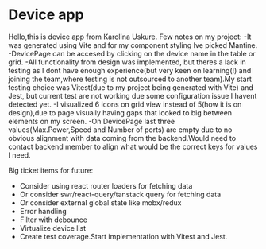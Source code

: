 # Device app

Hello,this is device app from Karolina Uskure.
Few notes on my project:
-It was generated using Vite and for my component styling Ive picked Mantine.
-DevicePage can be accesed by clicking on the device name in the table or grid.
-All functionality from design was implemented, but theres a lack in testing as I dont have enough experience(but very
keen on learning(!) and joining the team,where testing is not outsourced to another team).My start testing choice was
Vitest(due
to my project being generated with Vite) and Jest, but current test are not working due some configuration issue I
havent detected yet.
-I visualized 6 icons on grid view instead of 5(how it is on design),due to page visually having gaps that looked to big
between elements on my screen.
-On DevicePage last three values(Max.Power,Speed and Number of ports) are empty due to no obvious alignment with data
coming from the backend.Would need to contact backend member to align what would be the correct keys for values I need.


Big ticket items for future:

- Consider using react router loaders for fetching data
- Or consider swr/react-query/tanstack query for fetching data
- Or consider external global state like mobx/redux
- Error handling
- Filter with debounce
- Virtualize device list
- Create test coverage.Start implementation with Vitest and Jest.

